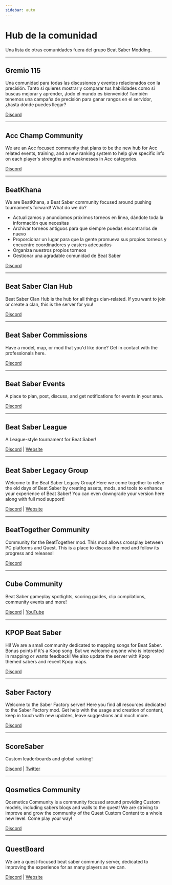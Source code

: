 ```yaml
---
sidebar: auto
---
```


# Hub de la comunidad
Una lista de otras comunidades fuera del grupo Beat Saber Modding.

---

## Gremio 115
Una comunidad para todas las discusiones y eventos relacionados con la precisión. Tanto si quieres mostrar y comparar tus habilidades como si buscas mejorar y aprender, ¡todo el mundo es bienvenido! También tenemos una campaña de precisión para ganar rangos en el servidor, ¿hasta dónde puedes llegar?

[Discord](https://discord.gg/j8m8cxr)

---

## Acc Champ Community
We are an Acc focused community that plans to be the new hub for Acc related events, training, and a new ranking system to help give specific info on each player's strengths and weaknesses in Acc categories.

[Discord](https://discord.gg/zd8W4rr)

---

## BeatKhana
We are BeatKhana, a Beat Saber community focused around pushing tournaments forward! What do we do?

* Actualizamos y anunciamos próximos torneos en línea, dándote toda la información que necesitas
* Archivar torneos antiguos para que siempre puedas encontrarlos de nuevo
* Proporcionar un lugar para que la gente promueva sus propios torneos y encuentre coordinadores y casters adecuados
* Organiza nuestros propios torneos
* Gestionar una agradable comunidad de Beat Saber

[Discord](https://discord.gg/5NjfSAC)

---

## Beat Saber Clan Hub
Beat Saber Clan Hub is the hub for all things clan-related. If you want to join or create a clan, this is the server for you!

[Discord](https://discord.gg/2a89Nmm3PC)

---

## Beat Saber Commissions
Have a model, map, or mod that you'd like done? Get in contact with the professionals here.

[Discord](https://discord.gg/4RbcH5G)

---

## Beat Saber Events
A place to plan, post, discuss, and get notifications for events in your area.

[Discord](https://discord.gg/q92brWG)

---

## Beat Saber League
A League-style tournament for Beat Saber!

[Discord](https://discord.gg/rNmazdz) | [Website](https://beatsaberleague.com/)

---

## Beat Saber Legacy Group
Welcome to the Beat Saber Legacy Group! Here we come together to relive the old days of Beat Saber by creating assets, mods, and tools to enhance your experience of Beat Saber! You can even downgrade your version here along with full mod support!

[Discord](https://discord.gg/MrwMx5e) | [Website](https://bslegacy.com/)

---

## BeatTogether Community
Community for the BeatTogether mod. This mod allows crossplay between PC platforms and Quest. This is a place to discuss the mod and follow its progress and releases!

[Discord](https://discord.com/invite/gezGrFG4tz)

---

## Cube Community
Beat Saber gameplay spotlights, scoring guides, clip compilations, community events and more!

[Discord](https://discord.gg/dwe8mbC) | [YouTube](https://youtube.com/CubeCommunity)

---

## KPOP Beat Saber
Hi! We are a small community dedicated to mapping songs for Beat Saber. Bonus points if it's a Kpop song. But we welcome anyone who is interested in mapping or wants feedback! We also update the server with Kpop themed sabers and recent Kpop maps.

[Discord](https://discord.gg/c9uHGYP)

---

## Saber Factory
Welcome to the Saber Factory server! Here you find all resources dedicated to the Saber Factory mod. Get help with the usage and creation of content, keep in touch with new updates, leave suggestions and much more.

[Discord](https://discord.gg/PjD7WcChH3)

---

## ScoreSaber
Custom leaderboards and global ranking!

[Discord](https://discord.gg/WpuDMwU) | [Twitter](https://twitter.com/scoresaber)

---

## Qosmetics Community
Qosmetics Community is a community focused around providing Custom models, including sabers bloqs and walls to the quest! We are striving to improve and grow the community of the Quest Custom Content to a whole new level. Come play your way!

[Discord](https://discord.gg/NXnPYEh)

---

## QuestBoard
We are a quest-focused beat saber community server, dedicated to improving the experience for as many players as we can.

[Discord](https://discord.gg/d6DyW9v) | [Website](https://www.questmodding.com/)
